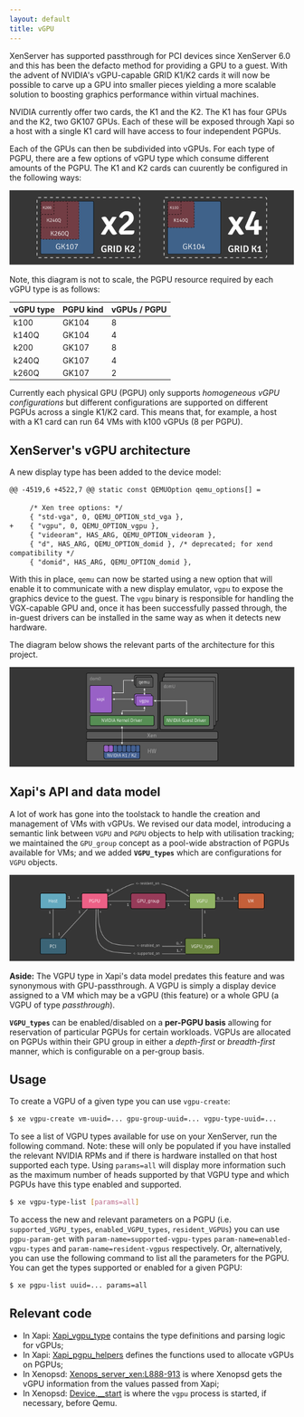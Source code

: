 ```yaml
---
layout: default
title: vGPU
---
```


XenServer has supported passthrough for PCI devices since XenServer 6.0 and
this has been the defacto method for providing a GPU to a guest. With the
advent of NVIDIA's vGPU-capable GRID K1/K2 cards it will now be possible to
carve up a GPU into smaller pieces yielding a more scalable solution to
boosting graphics performance within virtual machines.

NVIDIA currently offer two cards, the K1 and the K2. The K1 has four GPUs
and the K2, two GK107 GPUs. Each of these will be exposed through Xapi so a host
with a single K1 card will have access to four independent PGPUs.

Each of the GPUs can then be subdivided into vGPUs. For each type of PGPU,
there are a few options of vGPU type which consume different amounts of the
PGPU. The K1 and K2 cards can cuurently be configured in the following ways:

![Possible VGX configurations](vgx-configs.png)

Note, this diagram is not to scale, the PGPU resource required by each
vGPU type is as follows:

| vGPU type | PGPU kind | vGPUs / PGPU |
| --------- | --------- | ------------ |
| k100      | GK104     | 8            |
| k140Q     | GK104     | 4            |
| k200      | GK107     | 8            |
| k240Q     | GK107     | 4            |
| k260Q     | GK107     | 2            |

Currently each physical GPU (PGPU) only supports *homogeneous vGPU
configurations* but different configurations are supported on different PGPUs
across a single K1/K2 card. This means that, for example, a host with a K1 card
can run 64 VMs with k100 vGPUs (8 per PGPU).

## XenServer's vGPU architecture
A new display type has been added to the device model:

```udiff
@@ -4519,6 +4522,7 @@ static const QEMUOption qemu_options[] =

     /* Xen tree options: */
     { "std-vga", 0, QEMU_OPTION_std_vga },
+    { "vgpu", 0, QEMU_OPTION_vgpu },
     { "videoram", HAS_ARG, QEMU_OPTION_videoram },
     { "d", HAS_ARG, QEMU_OPTION_domid }, /* deprecated; for xend compatibility */
     { "domid", HAS_ARG, QEMU_OPTION_domid },
```

With this in place, `qemu` can now be started using a new option that will
enable it to communicate with a new display emulator, `vgpu` to expose the
graphics device to the guest. The `vgpu` binary is responsible for handling the
VGX-capable GPU and, once it has been successfully passed through, the in-guest
drivers can be installed in the same way as when it detects new hardware.

The diagram below shows the relevant parts of the architecture for this
project.

![XenServer's vGPU architecture](vgpu-arch.png)

## Xapi's API and data model

A lot of work has gone into the toolstack to handle the creation and management
of VMs with vGPUs. We revised our data model, introducing a semantic link
between `VGPU` and `PGPU` objects to help with utilisation tracking; we
maintained the `GPU_group` concept as a pool-wide abstraction of PGPUs
available for VMs; and we added **`VGPU_types`** which are configurations for
`VGPU` objects.

![Xapi's vGPU datamodel](vgpu-datamodel.png)

**Aside:** The VGPU type in Xapi's data model predates this feature and was
synonymous with GPU-passthrough. A VGPU is simply a display device assigned to
a VM which may be a vGPU (this feature) or a whole GPU (a VGPU of type
_passthrough_).

**`VGPU_types`** can be enabled/disabled on a **per-PGPU basis** allowing for
reservation of particular PGPUs for certain workloads. VGPUs are allocated on
PGPUs within their GPU group in either a _depth-first_ or _breadth-first_
manner, which is configurable on a per-group basis.

## Usage

To create a VGPU of a given type you can use `vgpu-create`:

```bash
$ xe vgpu-create vm-uuid=... gpu-group-uuid=... vgpu-type-uuid=...
```

To see a list of VGPU types available for use on your XenServer, run the
following command. Note: these will only be populated if you have installed the
relevant NVIDIA RPMs and if there is hardware installed on that host supported
each type. Using `params=all` will display more information such as the maximum
number of heads supported by that VGPU type and which PGPUs have this type
enabled and supported.

```bash
$ xe vgpu-type-list [params=all]
```

To access the new and relevant parameters on a PGPU (i.e.
`supported_VGPU_types`, `enabled_VGPU_types`, `resident_VGPUs`) you can use
`pgpu-param-get` with `param-name=supported-vgpu-types`
`param-name=enabled-vgpu-types` and `param-name=resident-vgpus` respectively.
Or, alternatively, you can use the following command to list all the parameters
for the PGPU.  You can get the types supported or enabled for a given PGPU:

```bash
$ xe pgpu-list uuid=... params=all
```

## Relevant code
* In Xapi: [Xapi_vgpu_type][1] contains the type definitions and parsing logic
for vGPUs;
* In Xapi: [Xapi_pgpu_helpers][2] defines the functions used to allocate vGPUs
on PGPUs;
* In Xenopsd: [Xenops_server_xen:L888-913][3] is where
Xenopsd gets the vGPU information from the values passed from Xapi;
* In Xenopsd: [Device.__start][4] is where the `vgpu` process is started, if
necessary, before Qemu.

[1]: https://github.com/xapi-project/xen-api/blob/0bbd4f5ac5/ocaml/xapi/xapi_vgpu_type.ml
[2]: https://github.com/xapi-project/xen-api/blob/0bbd4f5ac5/ocaml/xapi/xapi_pgpu_helpers.mli
[3]: https://github.com/xapi-project/xenopsd/blob/524d57b3c7/xc/xenops_server_xen.ml#L888-L913
[4]: https://github.com/xapi-project/xenopsd/blob/524d57b3c7/xc/device.ml#L1883-L1895
